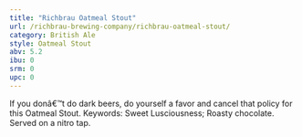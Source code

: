 ```yaml
---
title: "Richbrau Oatmeal Stout"
url: /richbrau-brewing-company/richbrau-oatmeal-stout/
category: British Ale
style: Oatmeal Stout
abv: 5.2
ibu: 0
srm: 0
upc: 0
---
```

If you donâ€™t do dark beers, do yourself a favor and cancel that policy for this Oatmeal Stout. Keywords: Sweet Lusciousness; Roasty chocolate. Served on a nitro tap.

